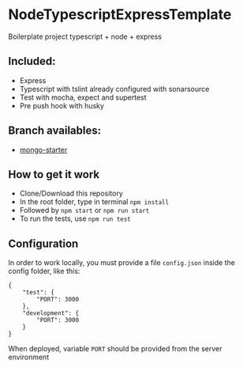 # NodeTypescriptExpressTemplate
Boilerplate project typescript + node + express

## Included:
  * Express
  * Typescript with tslint already configured with sonarsource
  * Test with mocha, expect and supertest
  * Pre push hook with husky
  
## Branch availables:
  * [mongo-starter](https://github.com/TizioFittizio/NodeTypescriptExpressTemplate/tree/mongo-starter)
  
## How to get it work
 * Clone/Download this repository
 * In the root folder, type in terminal ```npm install```
 * Followed by ```npm start``` or ```npm run start```
 * To run the tests, use ```npm run test```

## Configuration
In order to work locally, you must provide a file ```config.json``` inside the config folder, like this:

```
{
    "test": {
        "PORT": 3000
    },
    "development": {
        "PORT": 3000
    }
}
```

When deployed, variable ```PORT``` should be provided from the server environment
